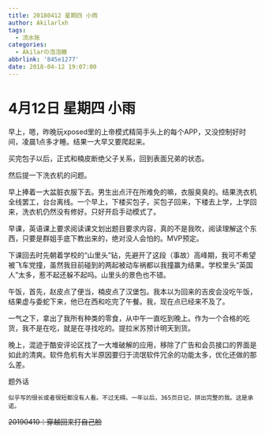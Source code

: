 ```yaml
---
title: 20180412 星期四 小雨
author: Akilarlxh
tags:
  - 流水账
categories:
  - Akilarの泡泡糖
abbrlink: '845e1277'
date: 2018-04-12 19:07:00
---
```

# 4月12日 星期四 小雨

早上，嗯，昨晚玩xposed里的上帝模式精简手头上的每个APP，又没控制好时间，凌晨1点多才睡。结果一大早又要爬起来。

买完包子以后，正式和楠皮断绝父子关系，回到表面兄弟的状态。

然后提一下洗衣机的问题。

早上捧着一大盆脏衣服下去。男生出点汗在所难免的嘛，衣服臭臭的。结果洗衣机全线罢工，台台离线。一个早上，下楼买包子，买包子回来，下楼去上学，上学回来，洗衣机仍然没有修好。只好开启手动模式了。

早课，英语课上要求阅读课文划出题目要求内容，真的不是我吹，阅读理解这个东西，只要是群姐手底下教出来的，绝对没人会怕的。MVP预定。

下课回去时先朝着学校的“山里头”钻，先避开了这段（事故）高峰期，我可不希望被飞车党撞，虽然我目前碰到的两起被动车祸都以我撞赢为结果。学校里头“英国人”太多，惹不起还躲不起吗。山里头的景色也不错。

午饭，首先，赵皮点了便当，楠皮点了汉堡包。我本以为回来的吉皮会没吃午饭，结果虚与委蛇下来，他已在西和吃完了午餐。我，现在点已经来不及了。

一气之下，拿出了我所有种类的零食，从中午一直吃到晚上。作为一个合格的吃货，我不是在吃，就是在寻找吃的。提拉米苏预计明天到货。

晚上，混迹于酷安评论区找了一大堆破解的应用，移除了广告和会员接口的界面是如此的清爽。软件危机有大半原因要归于流氓软件冗余的功能太多，优化还做的那么差。

题外话
```
似乎写的很长或者很短都没有人看。不过无碍。一年以后，365页日记，拼出完整的我。这是承诺。
```
~~20190410：穿越回来打自己脸~~